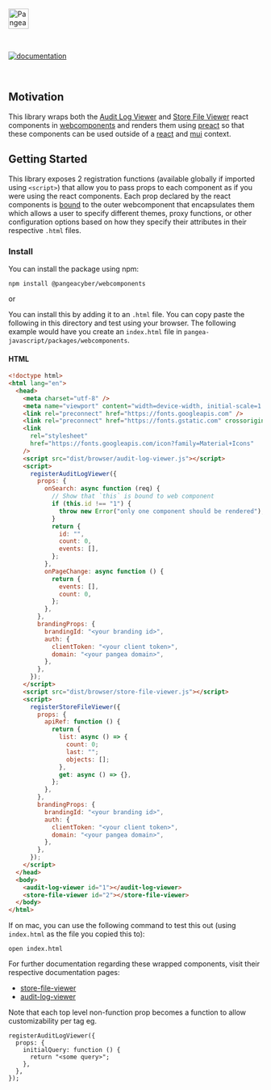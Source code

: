 <p>
  <br />
  <a href="https://pangea.cloud?utm_source=github&utm_medium=webcomponents" target="_blank" rel="noopener noreferrer">
    <img src="https://pangea-marketing.s3.us-west-2.amazonaws.com/pangea-color.svg" alt="Pangea Logo" height="40" />
  </a>
  <br />

</p>

<p>
<br />

[![documentation](https://img.shields.io/badge/documentation-pangea-blue?style=for-the-badge&labelColor=551B76)](https://pangea.cloud/docs/sdk/js/)

<br />
</p>

## Motivation

This library wraps both the [Audit Log Viewer](../react-mui-audit-log-viewer) and [Store File Viewer](../react-mui-store-file-viewer) react components in [webcomponents](https://www.webcomponents.org/introduction) and renders them using [preact](https://preactjs.com/) so that these components can be used outside of a [react](https://react.dev/) and [mui](https://mui.com/) context.

## Getting Started

This library exposes 2 registration functions (available globally if imported using `<script>`) that allow you to pass props to each component as if you were using the react components.
Each prop declared by the react components is [bound](https://developer.mozilla.org/en-US/docs/Web/JavaScript/Reference/Global_objects/Function/bind) to the outer webcomponent that
encapsulates them which allows a user to specify different themes, proxy functions, or other configuration options based on how they specify their attributes in their respective `.html` files.

### Install

You can install the package using npm:

```
npm install @pangeacyber/webcomponents
```

or 

You can install this by adding it to an `.html` file. You can copy paste the following in this directory and test using your browser. The following example would have you create an `index.html` file in `pangea-javascript/packages/webcomponents`.

#### HTML

```html
<!doctype html>
<html lang="en">
  <head>
    <meta charset="utf-8" />
    <meta name="viewport" content="width=device-width, initial-scale=1.0" />
    <link rel="preconnect" href="https://fonts.googleapis.com" />
    <link rel="preconnect" href="https://fonts.gstatic.com" crossorigin />
    <link
      rel="stylesheet"
      href="https://fonts.googleapis.com/icon?family=Material+Icons"
    />
    <script src="dist/browser/audit-log-viewer.js"></script>
    <script>
      registerAuditLogViewer({
        props: {
          onSearch: async function (req) {
            // Show that `this` is bound to web component
            if (this.id !== "1") {
              throw new Error("only one component should be rendered");
            }
            return {
              id: "",
              count: 0,
              events: [],
            };
          },
          onPageChange: async function () {
            return {
              events: [],
              count: 0,
            };
          },
        },
        brandingProps: {
          brandingId: "<your branding id>",
          auth: {
            clientToken: "<your client token>",
            domain: "<your pangea domain>",
          },
        },
      });
    </script>
    <script src="dist/browser/store-file-viewer.js"></script>
    <script>
      registerStoreFileViewer({
        props: {
          apiRef: function () {
            return {
              list: async () => {
                count: 0;
                last: "";
                objects: [];
              },
              get: async () => {},
            };
          },
        },
        brandingProps: {
          brandingId: "<your branding id>",
          auth: {
            clientToken: "<your client token>",
            domain: "<your pangea domain>",
          },
        },
      });
    </script>
  </head>
  <body>
    <audit-log-viewer id="1"></audit-log-viewer>
    <store-file-viewer id="2"></store-file-viewer>
  </body>
</html>
```

If on mac, you can use the following command to test this out (using `index.html` as the file you copied this to):

```
open index.html
```

For further documentation regarding these wrapped components, visit their respective documentation pages:

- [store-file-viewer](../react-mui-store-file-viewer)
- [audit-log-viewer](../react-mui-audit-log-viewer)

Note that each top level non-function prop becomes a function to allow customizability per tag eg.

```tsx
registerAuditLogViewer({
  props: {
    initialQuery: function () {
      return "<some query>";
    },
  },
});
```
